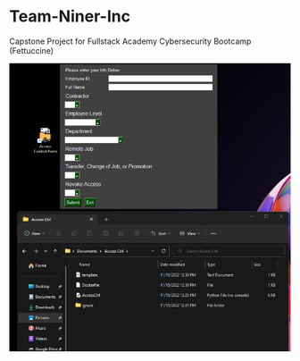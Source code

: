 # Team-Niner-Inc
Capstone Project for Fullstack Academy Cybersecurity Bootcamp (Fettuccine)

![alt text](https://github.com/njnelso/Team-Niner-Inc/blob/main/Pic1.png?raw=true)
